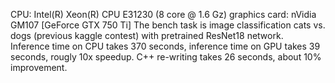 CPU: Intel(R) Xeon(R) CPU E31230 (8 core @ 1.6 Gz) 
graphics card: nVidia GM107 [GeForce GTX 750 Ti]
The bench task is image classification cats vs. dogs (previous kaggle contest) with pretrained ResNet18 network.  
Inference time on CPU takes 370 seconds, inference time on GPU takes 39 seconds, rougly 10x speedup. C++ re-writing takes 26 seconds, about 10% improvement.  

